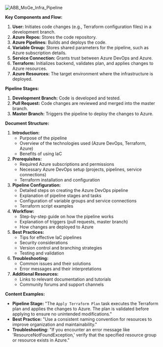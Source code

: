 ![ABB_MoGe_Infra_Pipeline](https://github.com/user-attachments/assets/86e12160-315d-439a-9684-f425c5012db7)

**Key Components and Flow:**

1. **User:** Initiates code changes (e.g., Terraform configuration files) in a development branch.
2. **Azure Repos:** Stores the code repository.
3. **Azure Pipelines:** Builds and deploys the code.
4. **Variable Group:** Stores shared parameters for the pipeline, such as Azure subscription details.
5. **Service Connection:** Grants trust between Azure DevOps and Azure.
6. **Terraform:** Initializes backend, validates plan, and applies changes to Azure resources.
7. **Azure Resources:** The target environment where the infrastructure is deployed.

**Pipeline Stages:**

1. **Development Branch:** Code is developed and tested.
2. **Pull Request:** Code changes are reviewed and merged into the master branch.
3. **Master Branch:** Triggers the pipeline to deploy the changes to Azure.

**Document Structure:**

1. **Introduction:**
   * Purpose of the pipeline
   * Overview of the technologies used (Azure DevOps, Terraform, Azure)
   * Benefits of using IaC
2. **Prerequisites:**
   * Required Azure subscriptions and permissions
   * Necessary Azure DevOps setup (projects, pipelines, service connections)
   * Terraform installation and configuration
3. **Pipeline Configuration:**
   * Detailed steps on creating the Azure DevOps pipeline
   * Explanation of pipeline stages and tasks
   * Configuration of variable groups and service connections
   * Terraform script examples
4. **Workflow:**
   * Step-by-step guide on how the pipeline works
   * Explanation of triggers (pull requests, master branch)
   * How changes are deployed to Azure
5. **Best Practices:**
   * Tips for effective IaC pipelines
   * Security considerations
   * Version control and branching strategies
   * Testing and validation
6. **Troubleshooting:**
   * Common issues and their solutions
   * Error messages and their interpretations
7. **Additional Resources:**
   * Links to relevant documentation and tutorials
   * Community forums and support channels

**Content Examples:**

* **Pipeline Stage:** "The `Apply Terraform Plan` task executes the Terraform plan and applies the changes to Azure. The plan is validated before applying to ensure no unintended modifications."
* **Best Practice:** "Use a consistent naming convention for resources to improve organization and maintainability."
* **Troubleshooting:** "If you encounter an error message like 'ResourceNotFoundException,' verify that the specified resource group or resource exists in Azure."

